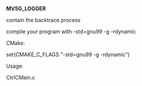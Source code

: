**MV5G_LOGGER**

contain the backtrace process

compile your program with -std=gnu99 -g -rdynamic

CMake:

set(CMAKE_C_FLAGS "-std=gnu99 -g -rdynamic")

Usage:

CtrlCMain.c